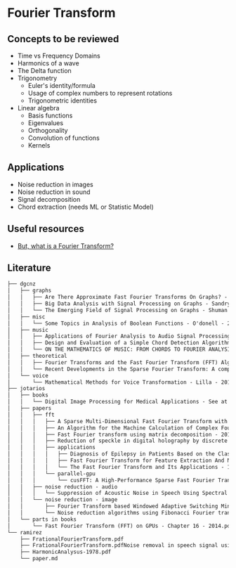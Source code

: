 # Fourier Transform

## Concepts to be reviewed

+ Time vs Frequency Domains
+ Harmonics of a wave
+ The Delta function
+ Trigonometry
    + Euler's identity/formula
    + Usage of complex numbers to represent rotations
    + Trigonometric identities
+ Linear algebra
    + Basis functions
    + Eigenvalues
    + Orthogonality
    + Convolution of functions
    + Kernels


## Applications

+ Noise reduction in images
+ Noise reduction in sound
+ Signal decomposition
+ Chord extraction (needs ML or Statistic Model)

## Useful resources

+ [But, what is a Fourier Transform?](https://www.youtube.com/watch?v=spUNpyF58BY)

## Literature

```txt
├── dgcnz
│   ├── graphs
│   │   ├── Are There Approximate Fast Fourier Transforms On Graphs? - Magorau - 2016.pdf
│   │   ├── Big Data Analysis with Signal Processing on Graphs - Sandryhaila - 2014.pdf
│   │   └── The Emerging Field of Signal Processing on Graphs - Shuman - 2013.pdf
│   ├── misc
│   │   └── Some Topics in Analysis of Boolean Functions - O'donell - 2008.pdf
│   ├── music
│   │   ├── Applications of Fourier Analysis to Audio Signal Processing: An Investigation of Chord Detection Algorithms - Lensen - 2013.pdf
│   │   ├── Design and Evaluation of a Simple Chord Detection Algorithm - Hausner - 2014 [Thesis].pdf
│   │   └── ON THE MATHEMATICS OF MUSIC: FROM CHORDS TO FOURIER ANALYSIS - Lensen - 2013.pdf
│   ├── theoretical
│   │   ├── Fourier Transforms and the Fast Fourier Transform (FFT) Algorithm - Heckbert - 1995.pdf
│   │   └── Recent Developments in the Sparse Fourier Transform: A compressed Fourier transform for big data - Gilbert - 2014.pdf
│   └── voice
│       └── Mathematical Methods for Voice Transformation - Lilla - 2017.pdf
├── jotarios
│   ├── books
│   │   └── Digital Image Processing for Medical Applications - See at page 232 onwards - 2009.pdf
│   ├── papers
│   │   ├── fft
│   │   │   ├── A Sparse Multi-Dimensional Fast Fourier Transform with Stability to Noise in the Context of Image Processing and Change Detection - 2016.pdf
│   │   │   ├── An Algorithm for the Machine Calculation of Complex Fourier Series - Cooley Tukey - 1965.pdf
│   │   │   ├── Fast Fourier transform using matrix decomposition - 2014.pdf
│   │   │   ├── Reduction of speckle in digital holography by discrete fourier filtering - 2007.pdf
│   │   │   ├── applications
│   │   │   │   ├── Diagnosis of Epilepsy in Patients Based on the Classification of EEG Signals Using Fast Fourier Transform - 2015.pdf
│   │   │   │   ├── Fast Fourier Transform for Feature Extraction And Neural Network for Classification of Electrocardiogram Signals - 2015.pdf
│   │   │   │   └── The Fast Fourier Transform and Its Applications - 1968.pdf
│   │   │   └── parallel-gpu
│   │   │       └── cusFFT: A High-Performance Sparse Fast Fourier Transform Algorithm on GPUs - 2016.pdf
│   │   ├── noise reduction - audio
│   │   │   └── Suppression of Acoustic Noise in Speech Using Spectral Subtraction - 1979.pdf
│   │   └── noise reduction - image
│   │       ├── Fourier Transform based Windowed Adaptive Switching Minimum Filter for Reducing Periodic Noise from Digital Images - 2015.pdf
│   │       └── Noise reduction algorithms using Fibonacci Fourier transforms - 2008.pdf
│   └── parts in books
│       └── Fast Fourier Transform (FFT) on GPUs - Chapter 16 - 2014.pdf
└── ramirez
    ├── FrationalFourierTransform.pdf
    ├── FrationalFourierTransform.pdfNoise removal in speech signal using fractional fourier transform-2017 .pdf
    ├── HarmonicAnalysus-1978.pdf
    └── paper.md
```
